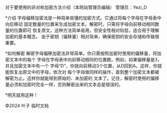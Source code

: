 对于要使用的非对称加密方法介绍（本网站管理员编辑）
管理员：Yezi_D

*介绍
字母偏移加密法是一种简单易懂的加密方式。它通过将每个字母在字母表中向后移动
固定数量的位置来生成加密文本。解密时，只需将字母向前移动相同数量的位置即可
恢复原文。这种方法简单易用，但安全性相对较低，适合用于理解加密的基本概念。
由于密钥（偏移量）相对简单，确保密钥的安全存储和传输很重要。

*如何解密
解密字母偏移加密法非常简单。你只需按照加密时使用的偏移量，将加密文本中的每个
字母在字母表中向前移动相同的位置数。例如，如果偏移量是3，并且加密文本中有一个
字母“D”，你就向前移动3个位置，从D回到A。这样，你就能恢复出原文中的字母。依次对
每个字母做同样的操作，直到整个加密文本都被解密为止。这样你就能得到原始的、未加密的
文本了。记住，解密时使用的偏移量必须和加密时完全一样，否则解密出来的文本会是错误的。

*明天就用这种！

©️2024 叶子 临时文档
